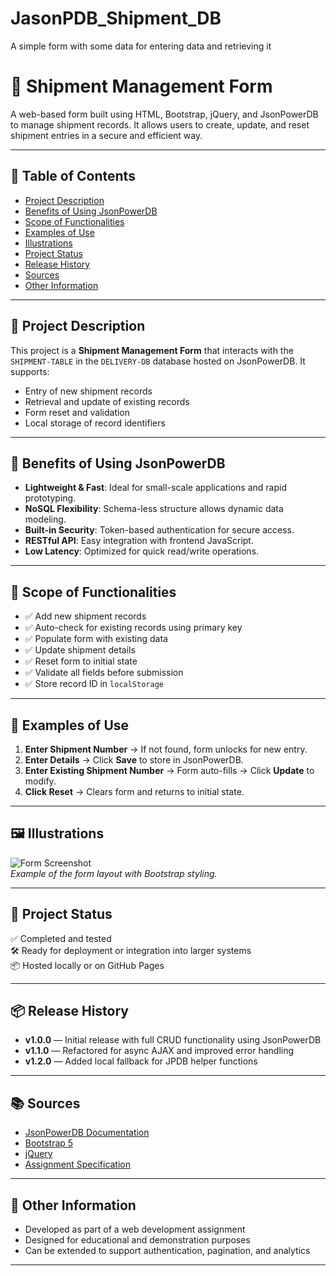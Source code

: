 # JasonPDB_Shipment_DB
A simple form with some data for entering data and retrieving it
# 🚢 Shipment Management Form

A web-based form built using HTML, Bootstrap, jQuery, and JsonPowerDB to manage shipment records. It allows users to create, update, and reset shipment entries in a secure and efficient way.

---

## 📄 Table of Contents

- [Project Description](#project-description)
- [Benefits of Using JsonPowerDB](#benefits-of-using-jsonpowerdb)
- [Scope of Functionalities](#scope-of-functionalities)
- [Examples of Use](#examples-of-use)
- [Illustrations](#illustrations)
- [Project Status](#project-status)
- [Release History](#release-history)
- [Sources](#sources)
- [Other Information](#other-information)

---

## 📘 Project Description

This project is a **Shipment Management Form** that interacts with the `SHIPMENT-TABLE` in the `DELIVERY-DB` database hosted on JsonPowerDB. It supports:

- Entry of new shipment records
- Retrieval and update of existing records
- Form reset and validation
- Local storage of record identifiers

---

## 🚀 Benefits of Using JsonPowerDB

- **Lightweight & Fast**: Ideal for small-scale applications and rapid prototyping.
- **NoSQL Flexibility**: Schema-less structure allows dynamic data modeling.
- **Built-in Security**: Token-based authentication for secure access.
- **RESTful API**: Easy integration with frontend JavaScript.
- **Low Latency**: Optimized for quick read/write operations.

---

## 🧩 Scope of Functionalities

- ✅ Add new shipment records
- ✅ Auto-check for existing records using primary key
- ✅ Populate form with existing data
- ✅ Update shipment details
- ✅ Reset form to initial state
- ✅ Validate all fields before submission
- ✅ Store record ID in `localStorage`

---

## 🧪 Examples of Use

1. **Enter Shipment Number** → If not found, form unlocks for new entry.
2. **Enter Details** → Click **Save** to store in JsonPowerDB.
3. **Enter Existing Shipment Number** → Form auto-fills → Click **Update** to modify.
4. **Click Reset** → Clears form and returns to initial state.

---

## 🖼️ Illustrations

![Form Screenshot](./screenshots/form.png)  
*Example of the form layout with Bootstrap styling.*

---

## 📌 Project Status

✅ Completed and tested  
🛠️ Ready for deployment or integration into larger systems  
📦 Hosted locally or on GitHub Pages

---

## 📦 Release History

- **v1.0.0** — Initial release with full CRUD functionality using JsonPowerDB  
- **v1.1.0** — Refactored for async AJAX and improved error handling  
- **v1.2.0** — Added local fallback for JPDB helper functions

---

## 📚 Sources

- [JsonPowerDB Documentation](https://login2explore.com/jpdb/docs.html)
- [Bootstrap 5](https://getbootstrap.com/)
- [jQuery](https://jquery.com/)
- [Assignment Specification](#)

---

## 🧠 Other Information

- Developed as part of a web development assignment
- Designed for educational and demonstration purposes
- Can be extended to support authentication, pagination, and analytics

---
